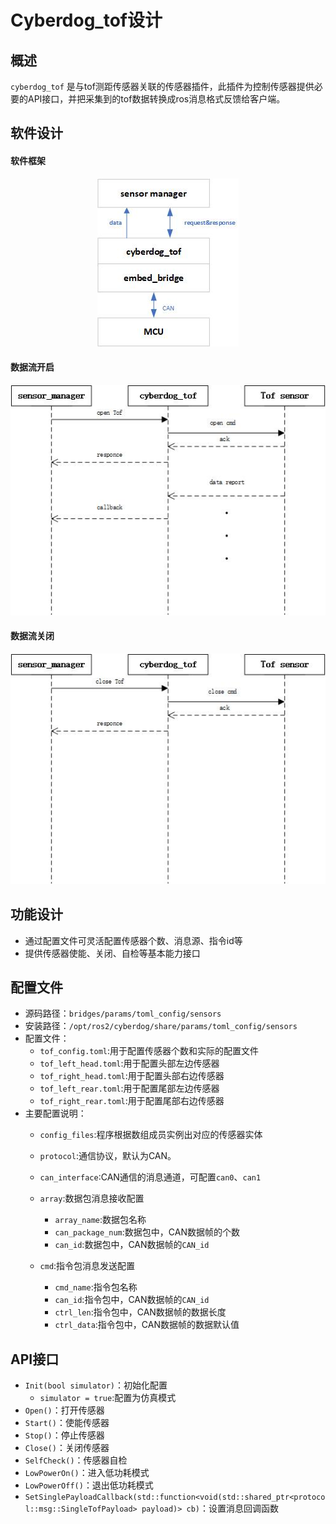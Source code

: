# Cyberdog_tof设计

##  概述

``cyberdog_tof`` 是与tof测距传感器关联的传感器插件，此插件为控制传感器提供必要的API接口，并把采集到的tof数据转换成ros消息格式反馈给客户端。

## 软件设计

#### 软件框架

<center>

 ![avatar](./image/cyberdog_tof/cyberdog_tof.png)

</center>

#### 数据流开启

<center>

 ![avatar](./image/cyberdog_tof/cyberdog_tof_open_flow.png)
 
</center>

#### 数据流关闭

<center>

 ![avatar](./image/cyberdog_tof/cyberdog_tof_close_flow.png)

</center>

## 功能设计

 - 通过配置文件可灵活配置传感器个数、消息源、指令id等
 - 提供传感器使能、关闭、自检等基本能力接口

## 配置文件

- 源码路径：``bridges/params/toml_config/sensors``
- 安装路径：``/opt/ros2/cyberdog/share/params/toml_config/sensors``
- 配置文件：
  - ``tof_config.toml``:用于配置传感器个数和实际的配置文件
  - ``tof_left_head.toml``:用于配置头部左边传感器
  - ``tof_right_head.toml``:用于配置头部右边传感器
  - ``tof_left_rear.toml``:用于配置尾部左边传感器
  - ``tof_right_rear.toml``:用于配置尾部右边传感器
- 主要配置说明：
  - ``config_files``:程序根据数组成员实例出对应的传感器实体
  - ``protocol``:通信协议，默认为CAN。
  - ``can_interface``:CAN通信的消息通道，可配置``can0``、``can1``
  - ``array``:数据包消息接收配置
    - ``array_name``:数据包名称
    - ``can_package_num``:数据包中，CAN数据帧的个数
    - ``can_id``:数据包中，CAN数据帧的``CAN_id``

  - ``cmd``:指令包消息发送配置
    - ``cmd_name``:指令包名称
    - ``can_id``:指令包中，CAN数据帧的``CAN_id``
    - ``ctrl_len``:指令包中，CAN数据帧的数据长度
    - ``ctrl_data``:指令包中，CAN数据帧的数据默认值

## API接口
  - ``Init(bool simulator)``：初始化配置
    - ``simulator = true``:配置为仿真模式
  - ``Open()``：打开传感器
  - ``Start()``：使能传感器
  - ``Stop()``：停止传感器
  - ``Close()``：关闭传感器
  - ``SelfCheck()``：传感器自检
  - ``LowPowerOn()``：进入低功耗模式
  - ``LowPowerOff()``：退出低功耗模式
  - ``SetSinglePayloadCallback(std::function<void(std::shared_ptr<protocol::msg::SingleTofPayload> payload)> cb)``：设置消息回调函数
